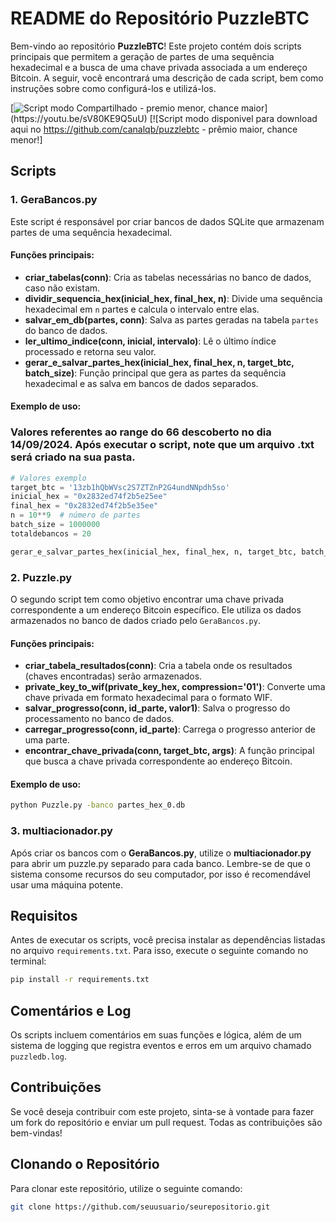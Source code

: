 # README do Repositório PuzzleBTC

Bem-vindo ao repositório **PuzzleBTC**! Este projeto contém dois scripts principais que permitem a geração de partes de uma sequência hexadecimal e a busca de uma chave privada associada a um endereço Bitcoin. A seguir, você encontrará uma descrição de cada script, bem como instruções sobre como configurá-los e utilizá-los.

[![Script modo Compartilhado - premio menor, chance maior]([https://i.sstatic.net/Vp2cE.png](https://i9.ytimg.com/vi/sV80KE9Q5uU/mqdefault.jpg?v=66ee1b63&sqp=CNyJwbcG&rs=AOn4CLCXJmO1Ww3bccPft06tBV2EzfOHEg))](https://youtu.be/sV80KE9Q5uU)
[![Script modo disponivel para download aqui no https://github.com/canalqb/puzzlebtc - prêmio maior, chance menor!]

## Scripts

### 1. GeraBancos.py

Este script é responsável por criar bancos de dados SQLite que armazenam partes de uma sequência hexadecimal. 

#### Funções principais:
- **criar_tabelas(conn)**: Cria as tabelas necessárias no banco de dados, caso não existam.
- **dividir_sequencia_hex(inicial_hex, final_hex, n)**: Divide uma sequência hexadecimal em `n` partes e calcula o intervalo entre elas.
- **salvar_em_db(partes, conn)**: Salva as partes geradas na tabela `partes` do banco de dados.
- **ler_ultimo_indice(conn, inicial, intervalo)**: Lê o último índice processado e retorna seu valor.
- **gerar_e_salvar_partes_hex(inicial_hex, final_hex, n, target_btc, batch_size)**: Função principal que gera as partes da sequência hexadecimal e as salva em bancos de dados separados.

#### Exemplo de uso:
### Valores referentes ao range do 66 descoberto no dia 14/09/2024. Após executar o script, note que um arquivo .txt será criado na sua pasta.
```python
# Valores exemplo
target_btc = '13zb1hQbWVsc2S7ZTZnP2G4undNNpdh5so'
inicial_hex = "0x2832ed74f2b5e25ee"
final_hex = "0x2832ed74f2b5e35ee"
n = 10**9  # número de partes
batch_size = 1000000
totaldebancos = 20

gerar_e_salvar_partes_hex(inicial_hex, final_hex, n, target_btc, batch_size)
```

### 2. Puzzle.py

O segundo script tem como objetivo encontrar uma chave privada correspondente a um endereço Bitcoin específico. Ele utiliza os dados armazenados no banco de dados criado pelo `GeraBancos.py`.

#### Funções principais:
- **criar_tabela_resultados(conn)**: Cria a tabela onde os resultados (chaves encontradas) serão armazenados.
- **private_key_to_wif(private_key_hex, compression='01')**: Converte uma chave privada em formato hexadecimal para o formato WIF.
- **salvar_progresso(conn, id_parte, valor1)**: Salva o progresso do processamento no banco de dados.
- **carregar_progresso(conn, id_parte)**: Carrega o progresso anterior de uma parte.
- **encontrar_chave_privada(conn, target_btc, args)**: A função principal que busca a chave privada correspondente ao endereço Bitcoin.

#### Exemplo de uso:
```bash
python Puzzle.py -banco partes_hex_0.db
```

### 3. multiacionador.py

Após criar os bancos com o **GeraBancos.py**, utilize o **multiacionador.py** para abrir um puzzle.py separado para cada banco. Lembre-se de que o sistema consome recursos do seu computador, por isso é recomendável usar uma máquina potente.

## Requisitos

Antes de executar os scripts, você precisa instalar as dependências listadas no arquivo `requirements.txt`. Para isso, execute o seguinte comando no terminal:

```bash
pip install -r requirements.txt
```

## Comentários e Log

Os scripts incluem comentários em suas funções e lógica, além de um sistema de logging que registra eventos e erros em um arquivo chamado `puzzledb.log`.

## Contribuições

Se você deseja contribuir com este projeto, sinta-se à vontade para fazer um fork do repositório e enviar um pull request. Todas as contribuições são bem-vindas!  

## Clonando o Repositório

Para clonar este repositório, utilize o seguinte comando:

```bash
git clone https://github.com/seuusuario/seurepositorio.git

